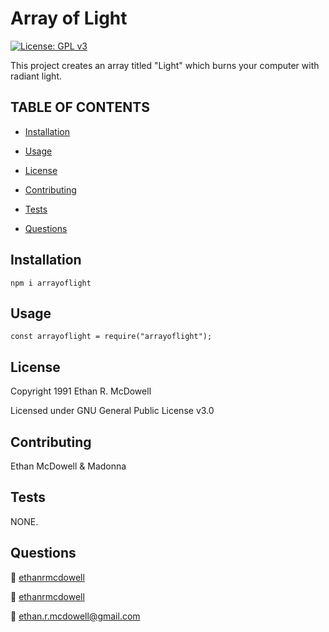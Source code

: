 
  
  
  # **Array of Light**

  [![License: GPL v3](https://img.shields.io/badge/License-GPLv3-blue.svg)](https://www.gnu.org/licenses/gpl-3.0)

  This project creates an array titled "Light" which burns your computer with radiant light.

  ## TABLE OF CONTENTS
  
  - [Installation](#Installation) 

  - [Usage](#Usage) 

  - [License](#License) 

  - [Contributing](#Contributing) 

  - [Tests](#Tests) 

  - [Questions](#Questions) 

  
  ## Installation
  
 `npm i arrayoflight` 

  ## Usage
  
 `const arrayoflight = require("arrayoflight");` 

  ## License
  
 Copyright 1991 Ethan R. McDowell
  
 Licensed under GNU General Public License v3.0 

  ## Contributing
  
 Ethan McDowell & Madonna 

  ## Tests
  
 NONE. 

  ## Questions
  
 :link: <a href='https://github.com/ethanrmcdowell'>ethanrmcdowell</a>
  
 :link: <a href='https://github.com/madonna'>ethanrmcdowell</a>
  
 :e-mail: ethan.r.mcdowell@gmail.com

